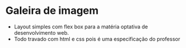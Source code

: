 # Galeira de imagem
- Layout simples com flex box para a matéria optativa de desenvolvimento web.
- Todo travado com html e css pois é uma especificação do professor
